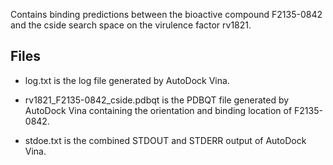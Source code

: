 Contains binding predictions between the bioactive compound F2135-0842 and the cside search space on the virulence factor rv1821.

## Files

- log.txt is the log file generated by AutoDock Vina.

- rv1821_F2135-0842_cside.pdbqt is the PDBQT file generated by AutoDock Vina containing the orientation and binding location of F2135-0842.

- stdoe.txt is the combined STDOUT and STDERR output of AutoDock Vina.


